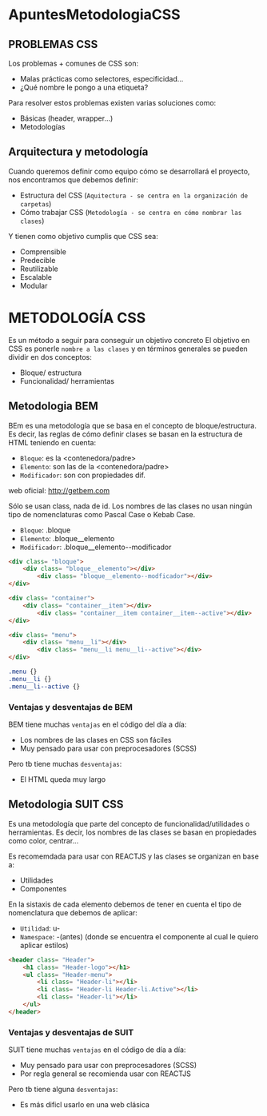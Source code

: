 # ApuntesMetodologiaCSS

## PROBLEMAS CSS 
Los problemas + comunes de CSS son: 
- Malas prácticas como selectores, especificidad...
- ¿Qué nombre le pongo a una etiqueta?


Para resolver estos problemas existen varias soluciones como: 
- Básicas (header, wrapper...)
- Metodologías




## Arquitectura y metodología
Cuando queremos definir como equipo cómo se desarrollará el proyecto, nos encontramos que debemos definir: 
- Estructura del CSS (`Aquitectura - se centra en la organización de carpetas`)
- Cómo trabajar CSS (`Metodología - se centra en cómo nombrar las clases`)

Y tienen como objetivo cumplis que CSS sea: 
- Comprensible
- Predecible
- Reutilizable
- Escalable
- Modular






# METODOLOGÍA CSS 
Es un método a seguir para conseguir un objetivo concreto
El objetivo en CSS es ponerle `nombre a las clases` y en términos generales se pueden dividir en dos conceptos: 

- Bloque/ estructura
- Funcionalidad/ herramientas

<!-- BEM, SUIT CSS, CUBE CSS -->



## Metodologia BEM
BEm es una metodología que se basa en el concepto de bloque/estructura. 
Es decir, las reglas de cómo definir clases se basan en la estructura de HTML teniendo en cuenta: 

- `Bloque`: es la <contenedora/padre>
- `Elemento`: son las <hijas> de la <contenedora/padre>
- `Modificador`: son <hijas> con propiedades dif.

web oficial: http://getbem.com


Sólo se usan class, nada de id.
Los nombres de las clases no usan ningún tipo de nomenclaturas como Pascal Case o Kebab Case.

- `Bloque`:           .bloque
- `Elemento`:         .bloque__elemento
- `Modificador`:      .bloque__elemento--modificador


```html
<div class= "bloque">
    <div class= "bloque__elemento"></div>
        <div class= "bloque__elemento--modficador"></div>
</div>
```

```html
<div class= "container">
    <div class= "container__item"></div>
        <div class= "container__item container__item--active"></div>
</div>
```

```html
<div class= "menu">
    <div class= "menu__li"></div>
        <div class= "menu__li menu__li--active"></div>
</div>
```


```css
.menu {}
.menu__li {}
.menu__li--active {}
```



### Ventajas y desventajas de BEM
BEM tiene muchas `ventajas` en el código del día a día:
- Los nombres de las clases en CSS son fáciles
- Muy pensado para usar con preprocesadores (SCSS)

Pero tb tiene muchas `desventajas`: 
- El HTML queda muy largo







## Metodologia SUIT CSS
Es una metodología que parte del concepto de funcionalidad/utilidades o herramientas. 
Es decir, los nombres de las clases se basan en propiedades como color, centrar...

Es recomemdada para usar con REACTJS y las clases se organizan en base a: 
- Utilidades
- Componentes


En la sistaxis de cada elemento debemos de tener en cuenta el tipo de nomenclatura que debemos de aplicar: 
- `Utilidad`: u-
- `Namespace`: -(antes) (donde se encuentra el componente al cual le quiero aplicar estilos)


```html
<header class= "Header">
    <h1 class= "Header-logo"></h1>
    <ul class= "Header-menu">
        <li class= "Header-li"></li>
        <li class= "Header-li Header-li.Active"></li>
        <li class= "Header-li"></li>
    </ul>
</header>
```






### Ventajas y desventajas de SUIT
SUIT tiene muchas `ventajas` en el código de día a día:
- Muy pensado para usar con preprocesadores (SCSS)
- Por regla general se recomienda usar con REACTJS


Pero tb tiene alguna `desventajas`:
- Es más dificl usarlo en una web clásica